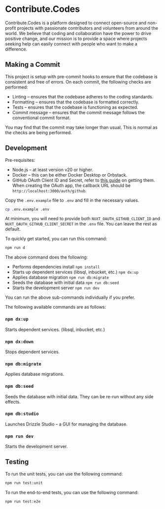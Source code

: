 # Contribute.Codes

Contribute.Codes is a platform designed to connect open-source and non-profit projects with passionate contributors and volunteers from around the world. We believe that coding and collaboration have the power to drive positive change, and our mission is to provide a space where projects seeking help can easily connect with people who want to make a difference.

## Making a Commit

This project is setup with pre-commit hooks to ensure that the codebase is consistent and free of errors. On each commit, the following checks are performed:

- Linting – ensures that the codebase adheres to the coding standards.
- Formatting – ensures that the codebase is formatted correctly.
- Tests – ensures that the codebase is functioning as expected.
- Commit message – ensures that the commit message follows the conventional commit format.

You may find that the commit may take longer than usual. This is normal as the checks are being performed.

## Development

Pre-requisites:

- Node.js – at least version v20 or higher.
- Docker – this can be either Docker Desktop or Orbstack.
- GitHub OAuth Client ID and Secret, refer to [this guide](https://docs.github.com/en/apps/oauth-apps/building-oauth-apps/creating-an-oauth-app) on getting them. When creating the OAuth app, the callback URL should be `http://localhost:3000/auth/github`.

Copy the `.env.example` file to `.env` and fill in the necessary values.

```bash
cp .env.example .env
```

At minimum, you will need to provide both `NUXT_OAUTH_GITHUB_CLIENT_ID` and `NUXT_OAUTH_GITHUB_CLIENT_SECRET` in the `.env` file. You can leave the rest as default.

To quickly get started, you can run this command:

```bash
npm run d
```

The above command does the following:

- Performs dependencies install `npm install`
- Starts up dependent services (libsql, inbucket, etc.) `npm dx:up`
- Applies database migration `npm run db:migrate`
- Seeds the database with initial data `npm run db:seed`
- Starts the development server `npm run dev`

You can run the above sub-commands individually if you prefer.

The following available commands are as follows:

### `npm dx:up`

Starts dependent services. (libsql, inbucket, etc.)

### `npm dx:down`

Stops dependent services.

### `npm db:migrate`

Applies database migrations.

### `npm db:seed`

Seeds the database with initial data. They can be re-run without any side effects.

### `npm db:studio`

Launches Drizzle Studio – a GUI for managing the database.

### `npm run dev`

Starts the development server.

## Testing

To run the unit tests, you can use the following command:

```bash
npm run test:unit
```

To run the end-to-end tests, you can use the following command:

```bash
npm run test:e2e
```
